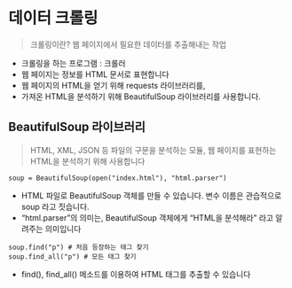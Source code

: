 # 데이터 크롤링

> 크롤링이란? 웹 페이지에서 필요한 데이터를 추출해내는 작업

- 크롤링을 하는 프로그램 : 크롤러
- 웹 페이지는 정보를 HTML 문서로 표현합니다
- 웹 페이지의 HTML을 얻기 위해 requests 라이브러리를,
- 가져온 HTML을 분석하기 위해 BeautifulSoup 라이브러리를 사용합니다.

## BeautifulSoup 라이브러리

> HTML, XML, JSON 등 파일의 구문을 분석하는 모듈, 웹 페이지를 표현하는 HTML을 분석하기 위해 사용합니다

```soup = BeautifulSoup(open("index.html"), "html.parser")```

- HTML 파일로 BeautifulSoup 객체를 만들 수 있습니다. 변수 이름은 관습적으로 soup 라고 짓습니다.
- “html.parser”의 의미는, BeautifulSoup 객체에게 “HTML을 분석해라” 라고 알려주는 의미입니다

```
soup.find("p") # 처음 등장하는 태그 찾기
soup.find_all("p") # 모든 태그 찾기
```

- find(), find_all() 메소드를 이용하여 HTML 태그를 추출할 수 있습니다
